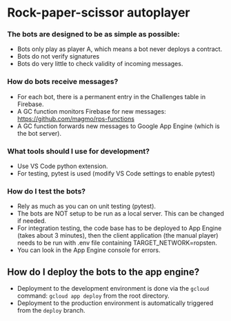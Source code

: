 # Rock-paper-scissor autoplayer

### The bots are designed to be as simple as possible:
* Bots only play as player A, which means a bot never deploys a contract.
* Bots do not verify signatures
* Bots do very little to check validity of incoming messages.

### How do bots receive messages?
* For each bot, there is a permanent entry in the Challenges table in Firebase.
* A GC function monitors Firebase for new messages: https://github.com/magmo/rps-functions
* A GC function forwards new messages to Google App Engine (which is the bot server).

### What tools should I use for development?
* Use VS Code python extension.
* For testing, pytest is used (modify VS Code settings to enable pytest)

### How do I test the bots?
* Rely as much as you can on unit testing (pytest).
* The bots are NOT setup to be run as a local server. This can be changed if needed.
* For integration testing, the code base has to be deployed to App Engine (takes about 3 minutes), then the client application (the manual player) needs to be run with .env file containing TARGET_NETWORK=ropsten.
* You can look in the App Engine console for errors.

## How do I deploy the bots to the app engine?
* Deployment to the development environment is done via the `gcloud` command: `gcloud app deploy` from the root directory.
* Deployment to the production environment is automatically triggered from the `deploy` branch. 
